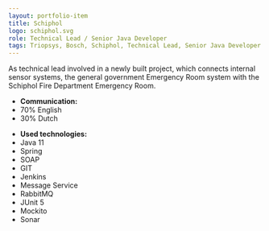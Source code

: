 ```yaml
---
layout: portfolio-item
title: Schiphol
logo: schiphol.svg
role: Technical Lead / Senior Java Developer
tags: Triopsys, Bosch, Schiphol, Technical Lead, Senior Java Developer
---
```


As technical lead involved in a newly built project, which connects internal sensor systems, the
general government Emergency Room system with the Schiphol Fire Department Emergency Room.

- **Communication:**
- 70% English
- 30% Dutch

* **Used technologies:**
* Java 11
* Spring
* SOAP
* GIT
* Jenkins
* Message Service
* RabbitMQ
* JUnit 5
* Mockito
* Sonar
